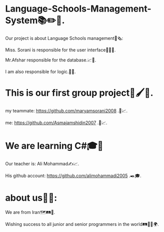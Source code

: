 # Language-Schools-Management-System📚✏️📑.

Our project is about Language Schools management📒🗞️:

Miss. Sorani is responsible for the user interface🙇‍♀️🤳.

Mr.Afshar responsible for the database.📈💾.

I am also responsible for logic.🤔🧠.


# This is our first group project💎🖌️👥.

 my teammate: https://github.com/maryamsorani2008 .👥📈.

 me: https://github.com/Asmajamshidin2007 .👥📈.


# We are learning C#🎓📒

 Our teacher is: Ali Mohammad✍️📈.

 His github account: https://github.com/alimohammadi2005 .✒️🎓.


# about us👥🤔:

 We are from Iran🗺️🛤️🧭.

 Wishing success to all junior and senior programmers in the world🛤️🧭✨🌍.
